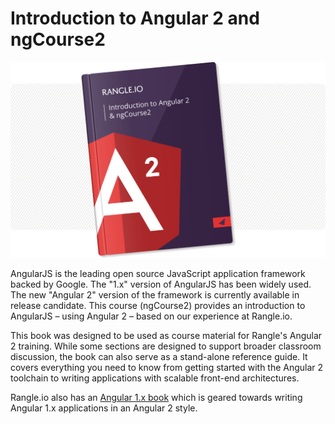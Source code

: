 # Introduction to Angular 2 and ngCourse2

![ngcourse2](./img/cover.png "Rangle.io's Angular GitBook")

AngularJS is the leading open source JavaScript application framework backed by Google. The "1.x" version of AngularJS has been widely used. The new "Angular 2" version of the framework is currently available in release candidate. This course (ngCourse2) provides an introduction to AngularJS – using Angular 2 – based on our experience at Rangle.io.

This book was designed to be used as course material for Rangle's Angular 2 training.  While some sections are designed to support broader classroom discussion, the book can also serve as a stand-alone reference guide.  It covers everything you need to know from getting started with the Angular 2 toolchain to writing applications with scalable front-end architectures.

Rangle.io also has an [Angular 1.x book](http://ngcourse-1.rangle.io "Rangle.io's Angular 1.x Training Material")
which is geared towards writing Angular 1.x applications in an Angular 2 style.
